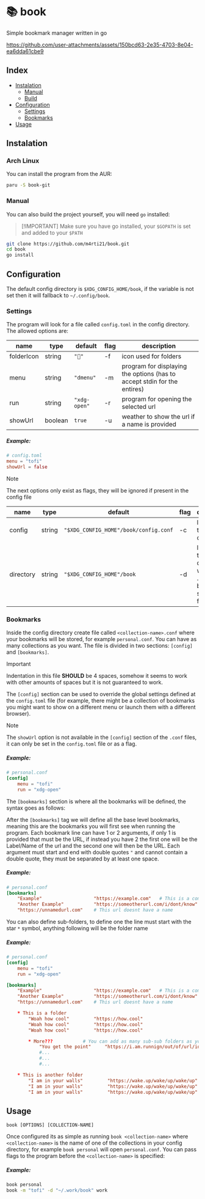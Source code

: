 # 📚 book

Simple bookmark manager written in go

https://github.com/user-attachments/assets/150bcd63-2e35-4703-8e04-ea6dda61cbe9

## Index

- [Instalation](#instalation)
  * [Manual](#manual)
  * [Build](#build)
- [Configuration](#configuration)
  * [Settings](#settings)
  * [Bookmarks](#bookmarks)
- [Usage](#usage)

## Instalation

### Arch Linux

You can install the program from the AUR:
```sh
paru -S book-git
```

### Manual

You can also build the project yourself, you will need `go` installed:

> [!IMPORTANT] Make sure you have go installed, your `$GOPATH` is set and added to your `$PATH`

```sh
git clone https://github.com/m4rti21/book.git
cd book
go install
```

## Configuration

The default config directory is `$XDG_CONFIG_HOME/book`, if the variable
is not set then it will fallback to `~/.config/book`.

### Settings

The program will look for a file called `config.toml` in the config directory.
The allowed options are:

| name          | type      | default       | flag | description                                                              |
|---------------|-----------|---------------|------|--------------------------------------------------------------------------|
| folderIcon    | string    | `""`         | -f   | icon used for folders                                                    |
| menu          | string    | `"dmenu"`     | -m   | program for displaying the options (has to accept stdin for the entires) |
| run           | string    | `"xdg-open"`  | -r   | program for opening the selected url                                     |
| showUrl       | boolean   | `true`        | -u   | weather to show the url if a name is provided                            |

##### Example: 

```toml
# config.toml
menu = "tofi"
showUrl = false
```

> [!NOTE]
> The next options only exist as flags, they will be ignored if present in the
> config file

| name          | type      | default                               | flag  | description |
|---------------|-----------|---------------------------------------|-------|-------------|
| config        | string    | `"$XDG_CONFIG_HOME"/book/config.conf` | -c    | location of the base config file |
| directory     | string    | `"$XDG_CONFIG_HOME"/book`             | -d    | location of the directory where <collection-name>.conf will be searched for |

### Bookmarks

Inside the config directory create file called `<collection-name>.conf` where your
bookmarks will be stored, for example `personal.conf`. You can have as many 
collections as you want. The file is divided in two sections: `[config]` and `[bookmarks]`.

> [!IMPORTANT]
> Indentation in this file **SHOULD** be 4 spaces, somehow it seems to work with
> other amounts of spaces but it is not guaranteed to work.

The `[config]` section can be used to override the global settings defined at the 
`config.toml` file (for example, there might be a collection of bookmarks you might 
want to show on a different menu or launch them with a different browser).

> [!NOTE] 
> The `showUrl` option is not available in the `[config]` section of the `.conf` 
> files, it can only be set in the `config.toml` file or as a flag.

##### Example: 

```conf
# personal.conf
[config]
    menu = "tofi"
    run = "xdg-open"
```

The `[bookmarks]` section is where all the bookmarks will be defined, the syntax
goes as follows:

After the `[bookmarks]` tag we will define all the base level bookmarks, meaning 
this are the bookmarks you will first see when running the program.
Each bookmark line can have 1 or 2 arguments, if only 1 is provided that must be 
the URL, if instead you have 2 the first one will be the Label/Name of the url 
and the second one will then be the URL. Each argument must start and end with 
double quotes `"` and cannot contain a double quote, they must be separated by 
at least one space.

##### Example: 

```conf
# personal.conf
[bookmarks]
    "Example"                   "https://example.com"   # This is a comment
    "Another Example"           "https://someotherurl.com/i/dont/know"
    "https://unnamedurl.com"    # This url doesnt have a name
```
You can also define sub-folders, to define one the line must start with the star
`*` symbol, anything following will be the folder name

##### Example: 

```conf
# personal.conf
[config]
    menu = "tofi"
    run = "xdg-open"

[bookmarks]
    "Example"                   "https://example.com"   # This is a comment
    "Another Example"           "https://someotherurl.com/i/dont/know"
    "https://unnamedurl.com"    # This url doesnt have a name

    * This is a folder
        "Woah how cool"         "https://how.cool"
        "Woah how cool"         "https://how.cool"
        "Woah how cool"         "https://how.cool"

        * More???           # You can add as many sub-sub folders as you want
            "You get the point"     "https://i.am.runnign/out/of/url/ideas
            #...
            #...
            #...

    * This is another folder
        "I am in your walls"         "https://wake.up/wake/up/wake/up"
        "I am in your walls"         "https://wake.up/wake/up/wake/up"
        "I am in your walls"         "https://wake.up/wake/up/wake/up"
```

## Usage

`book [OPTIONS] [COLLECTION-NAME]`

Once configured its as simple as running `book <collection-name>` where 
`<collection-name>` is the name of one of the collections in your config directory, 
for example `book personal` will open `personal.conf`. You can pass flags to
the program before the `<collection-name>` is specified:

##### Example: 

```sh
book personal
book -m "tofi" -d "~/.work/book" work
```
